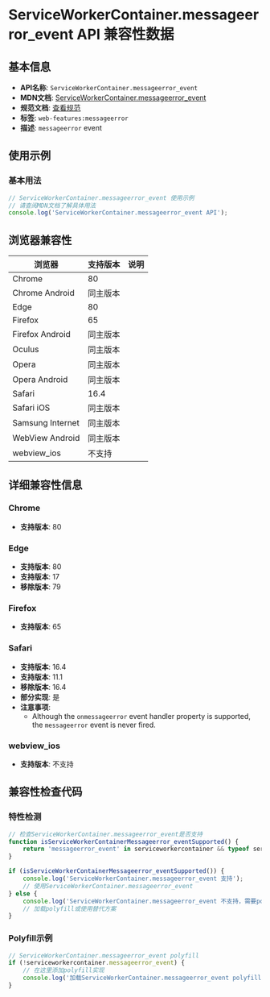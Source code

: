 # ServiceWorkerContainer.messageerror_event API 兼容性数据

## 基本信息

- **API名称**: `ServiceWorkerContainer.messageerror_event`
- **MDN文档**: [ServiceWorkerContainer.messageerror_event](https://developer.mozilla.org/docs/Web/API/ServiceWorkerContainer/messageerror_event)
- **规范文档**: [查看规范](https://w3c.github.io/ServiceWorker/#dom-serviceworkerglobalscope-onmessageerror)
- **标签**: `web-features:messageerror`
- **描述**: `messageerror` event

## 使用示例

### 基本用法

```javascript
// ServiceWorkerContainer.messageerror_event 使用示例
// 请查阅MDN文档了解具体用法
console.log('ServiceWorkerContainer.messageerror_event API');
```

## 浏览器兼容性

| 浏览器 | 支持版本 | 说明 |
|--------|----------|------|
| Chrome | 80 |  |
| Chrome Android | 同主版本 |  |
| Edge | 80 |  |
| Firefox | 65 |  |
| Firefox Android | 同主版本 |  |
| Oculus | 同主版本 |  |
| Opera | 同主版本 |  |
| Opera Android | 同主版本 |  |
| Safari | 16.4 |  |
| Safari iOS | 同主版本 |  |
| Samsung Internet | 同主版本 |  |
| WebView Android | 同主版本 |  |
| webview_ios | 不支持 |  |

## 详细兼容性信息

### Chrome

- **支持版本**: 80

### Edge

- **支持版本**: 80
- **支持版本**: 17
- **移除版本**: 79

### Firefox

- **支持版本**: 65

### Safari

- **支持版本**: 16.4
- **支持版本**: 11.1
- **移除版本**: 16.4
- **部分实现**: 是
- **注意事项**:
  - Although the `onmessageerror` event handler property is supported, the `messageerror` event is never fired.

### webview_ios

- **支持版本**: 不支持

## 兼容性检查代码

### 特性检测

```javascript
// 检查ServiceWorkerContainer.messageerror_event是否支持
function isServiceWorkerContainerMessageerror_eventSupported() {
    return 'messageerror_event' in serviceworkercontainer && typeof serviceworkercontainer.messageerror_event === 'function';
}

if (isServiceWorkerContainerMessageerror_eventSupported()) {
    console.log('ServiceWorkerContainer.messageerror_event 支持');
    // 使用ServiceWorkerContainer.messageerror_event
} else {
    console.log('ServiceWorkerContainer.messageerror_event 不支持，需要polyfill');
    // 加载polyfill或使用替代方案
}
```

### Polyfill示例

```javascript
// ServiceWorkerContainer.messageerror_event polyfill
if (!serviceworkercontainer.messageerror_event) {
    // 在这里添加polyfill实现
    console.log('加载ServiceWorkerContainer.messageerror_event polyfill');
}
```

